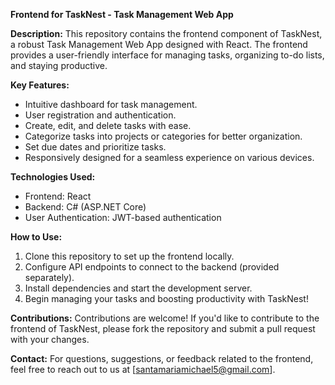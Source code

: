 **Frontend for TaskNest - Task Management Web App**

**Description:**
This repository contains the frontend component of TaskNest, a robust Task Management Web App designed with React. The frontend provides a user-friendly interface for managing tasks, organizing to-do lists, and staying productive.

**Key Features:**

- Intuitive dashboard for task management.
- User registration and authentication.
- Create, edit, and delete tasks with ease.
- Categorize tasks into projects or categories for better organization.
- Set due dates and prioritize tasks.
- Responsively designed for a seamless experience on various devices.

**Technologies Used:**

- Frontend: React
- Backend: C# (ASP.NET Core)
- User Authentication: JWT-based authentication

**How to Use:**

1. Clone this repository to set up the frontend locally.
2. Configure API endpoints to connect to the backend (provided separately).
3. Install dependencies and start the development server.
4. Begin managing your tasks and boosting productivity with TaskNest!

**Contributions:**
Contributions are welcome! If you'd like to contribute to the frontend of TaskNest, please fork the repository and submit a pull request with your changes.

**Contact:**
For questions, suggestions, or feedback related to the frontend, feel free to reach out to us at [santamariamichael5@gmail.com].
